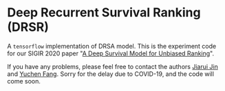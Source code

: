 
# Deep Recurrent Survival Ranking (DRSR)

A `tensorflow` implementation of DRSA model. This is the experiment code for our SIGIR 2020 paper "[A Deep Survival Model for Unbiased Ranking](https://arxiv.org/pdf/2004.14714.pdf)".

If you have any problems, please feel free to contact the authors [Jiarui Jin](jinjiarui97@gmail.com) and [Yuchen Fang](arthur_fyc@sjtu.edu.cn). 
Sorry for the delay due to COVID-19, and the code will come soon.
